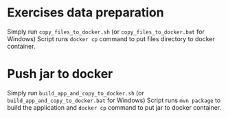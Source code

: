 # Exercises data preparation
Simply run `copy_files_to_docker.sh` (or `copy_files_to_docker.bat` for Windows)
Script runs `docker cp` command to put files directory to docker container.

# Push jar to docker
Simply run `build_app_and_copy_to_docker.sh` (or `build_app_and_copy_to_docker.bat` for Windows)
Script runs `mvn package` to build the application and `docker cp` command to put jar to docker container.